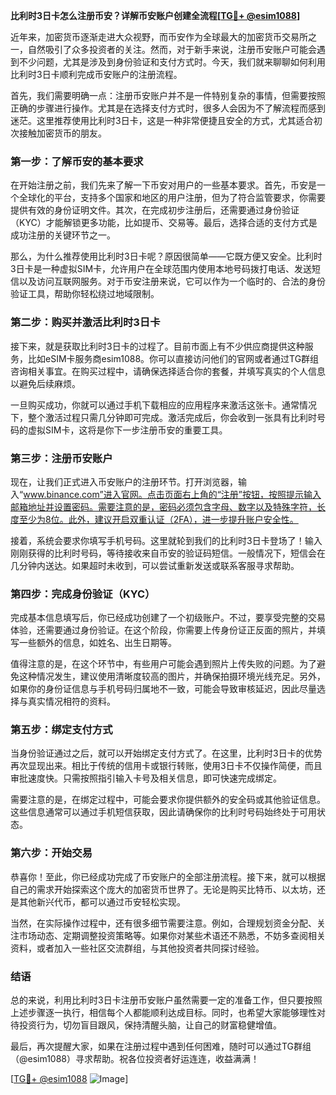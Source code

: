 **比利时3日卡怎么注册币安？详解币安账户创建全流程[[TG💪+ @esim1088](https://t.me/s/esim1088)]**

近年来，加密货币逐渐走进大众视野，而币安作为全球最大的加密货币交易所之一，自然吸引了众多投资者的关注。然而，对于新手来说，注册币安账户可能会遇到不少问题，尤其是涉及到身份验证和支付方式时。今天，我们就来聊聊如何利用比利时3日卡顺利完成币安账户的注册流程。

首先，我们需要明确一点：注册币安账户并不是一件特别复杂的事情，但需要按照正确的步骤进行操作。尤其是在选择支付方式时，很多人会因为不了解流程而感到迷茫。这里推荐使用比利时3日卡，这是一种非常便捷且安全的方式，尤其适合初次接触加密货币的朋友。

### **第一步：了解币安的基本要求**
在开始注册之前，我们先来了解一下币安对用户的一些基本要求。首先，币安是一个全球化的平台，支持多个国家和地区的用户注册，但为了符合监管要求，你需要提供有效的身份证明文件。其次，在完成初步注册后，还需要通过身份验证（KYC）才能解锁更多功能，比如提币、交易等。最后，选择合适的支付方式是成功注册的关键环节之一。

那么，为什么推荐使用比利时3日卡呢？原因很简单——它既方便又安全。比利时3日卡是一种虚拟SIM卡，允许用户在全球范围内使用本地号码拨打电话、发送短信以及访问互联网服务。对于币安注册来说，它可以作为一个临时的、合法的身份验证工具，帮助你轻松绕过地域限制。

### **第二步：购买并激活比利时3日卡**
接下来，就是获取比利时3日卡的过程了。目前市面上有不少供应商提供这种服务，比如eSIM卡服务商esim1088。你可以直接访问他们的官网或者通过TG群组咨询相关事宜。在购买过程中，请确保选择适合你的套餐，并填写真实的个人信息以避免后续麻烦。

一旦购买成功，你就可以通过手机下载相应的应用程序来激活这张卡。通常情况下，整个激活过程只需几分钟即可完成。激活完成后，你会收到一张具有比利时号码的虚拟SIM卡，这将是你下一步注册币安的重要工具。

### **第三步：注册币安账户**
现在，让我们正式进入币安账户的注册环节。打开浏览器，输入“www.binance.com”进入官网。点击页面右上角的“注册”按钮，按照提示输入邮箱地址并设置密码。需要注意的是，密码必须包含字母、数字以及特殊字符，长度至少为8位。此外，建议开启双重认证（2FA），进一步提升账户安全性。

接着，系统会要求你填写手机号码。这里就轮到我们的比利时3日卡登场了！输入刚刚获得的比利时号码，等待接收来自币安的验证码短信。一般情况下，短信会在几分钟内送达。如果超时未收到，可以尝试重新发送或联系客服寻求帮助。

### **第四步：完成身份验证（KYC）**
完成基本信息填写后，你已经成功创建了一个初级账户。不过，要享受完整的交易体验，还需要通过身份验证。在这个阶段，你需要上传身份证正反面的照片，并填写一些额外的信息，如姓名、出生日期等。

值得注意的是，在这个环节中，有些用户可能会遇到照片上传失败的问题。为了避免这种情况发生，建议使用清晰度较高的图片，并确保拍摄环境光线充足。另外，如果你的身份证信息与手机号码归属地不一致，可能会导致审核延迟，因此尽量选择与真实情况相符的资料。

### **第五步：绑定支付方式**
当身份验证通过之后，就可以开始绑定支付方式了。在这里，比利时3日卡的优势再次显现出来。相比于传统的信用卡或银行转账，使用3日卡不仅操作简便，而且审批速度快。只需按照指引输入卡号及相关信息，即可快速完成绑定。

需要注意的是，在绑定过程中，可能会要求你提供额外的安全码或其他验证信息。这些信息通常可以通过手机短信获取，因此请确保你的比利时号码始终处于可用状态。

### **第六步：开始交易**
恭喜你！至此，你已经成功完成了币安账户的全部注册流程。接下来，就可以根据自己的需求开始探索这个庞大的加密货币世界了。无论是购买比特币、以太坊，还是其他新兴代币，都可以通过币安轻松实现。

当然，在实际操作过程中，还有很多细节需要注意。例如，合理规划资金分配、关注市场动态、定期调整投资策略等。如果你对某些术语还不熟悉，不妨多查阅相关资料，或者加入一些社区交流群组，与其他投资者共同探讨经验。

### **结语**
总的来说，利用比利时3日卡注册币安账户虽然需要一定的准备工作，但只要按照上述步骤逐一执行，相信每个人都能顺利达成目标。同时，也希望大家能够理性对待投资行为，切勿盲目跟风，保持清醒头脑，让自己的财富稳健增值。

最后，再次提醒大家，如果在注册过程中遇到任何困难，随时可以通过TG群组（@esim1088）寻求帮助。祝各位投资者好运连连，收益满满！

[[TG💪+ @esim1088](https://t.me/s/esim1088) ![Image](https://i.postimg.cc/4NQfJmqS/Snipaste-2025-05-13-00-14-12.png)]